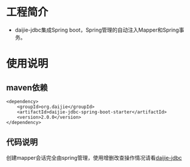# 工程简介
* daijie-jdbc集成Spring boot，Spring管理的自动注入Mapper和Spring事务。
# 使用说明
## maven依赖
```
<dependency>
	<groupId>org.daijie</groupId>
	<artifactId>daijie-jdbc-spring-boot-starter</artifactId>
	<version>2.0.0</version>
</dependency>
```
## 代码说明
创建mapper会话完全由spring管理，使用增删改查操作情况请看[daijie-jdbc](https://github.com/daijiejay/daijie/tree/master/daijie-project/daijie-jdbc "daijie-jdbc")